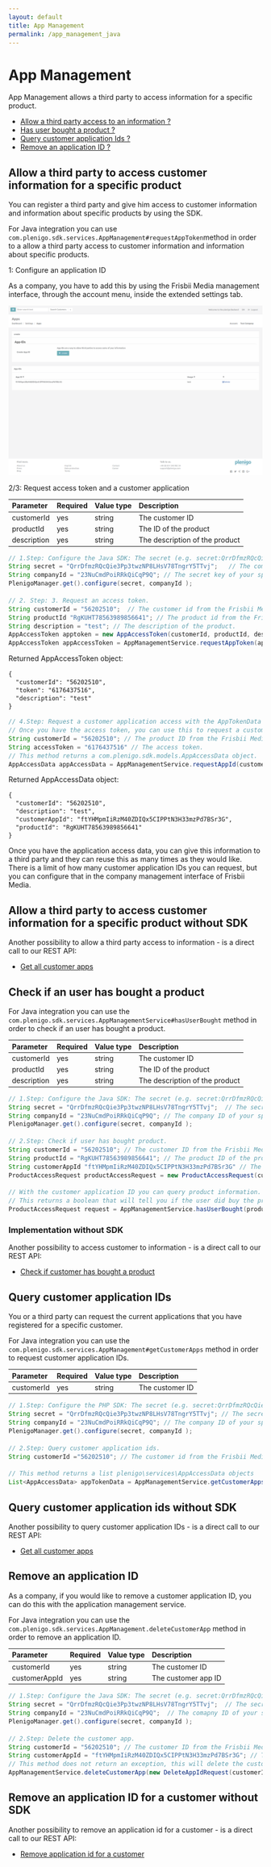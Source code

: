 ```yaml
---
layout: default
title: App Management
permalink: /app_management_java
---
```

# App Management

App Management allows a third party to access information for a specific product.

* [Allow a third party access to an information ?](https:/plenigo.github.io/app_management_java#allow-a-third-party-to-access-customer-information-for-a-specific-product)
* [Has user bought a product ?](https://plenigo.github.io/app_management_java#check-if-an-user-has-bought-a-product)
* [Query customer application Ids ?](https://plenigo.github.io/app_management_java#query-customer-application-ids)
* [Remove an application ID ?](https://plenigo.github.io/app_management_java#remove-an-application-id)

## Allow a third party to access customer information for a specific product

You can register a third party and give him access to customer information and information about specific products by using the SDK.


For Java integration you can use `com.plenigo.sdk.services.AppManagement#requestAppToken`method in order to a allow a third party access to customer information and information about specific products. 

1: Configure an application ID

As a company, you have to add this by using the Frisbii Media management interface, through the account menu, inside the extended settings tab.

![Configure an application ID ](/assets/images/ci/app_id.png)


2/3:  Request access token and a customer application 

|Parameter|Required|Value type|Description|
|:--------|:-------|:---------|:----------|
| customerId     | yes     | string         | The customer ID |
| productId     | yes     | string         | The ID of the product |
| description     | yes     | string         | The description of the product |

```java
// 1.Step: Configure the Java SDK: The secret (e.g. secret:QrrDfmzRQcQie3Pp3twzNP8LHsV78TngrY5TTvj) and the company ID (e.g.:23NuCmdPoiRRkQiCqP9Q).
String secret = "QrrDfmzRQcQie3Pp3twzNP8LHsV78TngrY5TTvj";   // The comapny ID of your specific company from the plengigo backend.
String companyId = "23NuCmdPoiRRkQiCqP9Q"; // The secret key of your specific company from the plengigo backend.
PlenigoManager.get().configure(secret, companyId );

// 2. Step: 3. Request an access token.
String customerId = "56202510";  // The customer id from the Frisbii Media backend.
String productId "RgKUHT78563989856641"; // The product id from the Frisbii Media backend.
String description = "test"; // The description of the product.
AppAccessToken apptoken = new AppAccessToken(customerId, productId, description);
AppAccessToken appAccessToken = AppManagementService.requestAppToken(apptoken);
```

Returned AppAccessToken object:
```text
{
  "customerId": "56202510",
  "token": "6176437516",
  "description": "test"
}
```

```java
// 4.Step: Request a customer application access with the AppTokenData object.
// Once you have the access token, you can use this to request a customer application ID for the third party.
String customerId = "56202510"; // The product ID from the Frisbii Media backend.
String accessToken = "6176437516" // The access token.
// This method returns a com.plenigo.sdk.models.AppAccessData object.
AppAccessData appAccessData = AppManagementService.requestAppId(customerId, accessToken);
```

Returned AppAccessData object:

```text
{
  "customerId": "56202510",
  "description": "test",
  "customerAppId": "ftYHMpmIiRzM40ZDIQx5CIPPtN3H33mzPd7BSr3G",
  "productId": "RgKUHT78563989856641"
}
```
Once you have the application access data, you can give this information to a third party and they can reuse this as many times as they would like. There is a limit of how many customer application IDs you can request, but you can configure that in the company management interface of Frisbii Media. 


## Allow a third party to access customer information for a specific product without SDK

Another possibility to allow a third party access to information - is a direct call to our REST API:

* [Get all customer apps](https://api.plenigo.com/#!/app_management/getCustomerApps)

## Check if an user has bought a product 


For Java integration you can use the `com.plenigo.sdk.services.AppManagementService#hasUserBought` method in order to check if an user has bought a product.


|Parameter|Required|Value type|Description|
|:--------|:-------|:---------|:----------|
| customerId     | yes     | string         | The customer ID |
| productId     | yes     | string        | The ID of the product |
| description     | yes     | string         | The description of the product |

```java
// 1.Step: Configure the Java SDK: The secret (e.g. secret:QrrDfmzRQcQie3Pp3twzNP8LHsV78TngrY5TTvj) and the company ID (e.g.:23NuCmdPoiRRkQiCqP9Q).
String secret = "QrrDfmzRQcQie3Pp3twzNP8LHsV78TngrY5TTvj";  // The secret key of your specific company from the Frisbii Media Backend.
String companyId = "23NuCmdPoiRRkQiCqP9Q"; // The company ID of your specific company from the Frisbii Media Backend.
PlenigoManager.get().configure(secret, companyId );

// 2.Step: Check if user has bought product.
String customerId = "56202510"; // The customer ID from the Frisbii Media backend.
String productId = "RgKUHT78563989856641"; // The product ID of the product from the Frisbii Media Backend.
String customerAppId "ftYHMpmIiRzM40ZDIQx5CIPPtN3H33mzPd7BSr3G" // The customer App ID.
ProductAccessRequest productAccessRequest = new ProductAccessRequest(customerId, productId, customerAppId); 

// With the customer application ID you can query product information.
// This returns a boolean that will tell you if the user did buy the product(true) or not(false).
ProductAccessRequest request = AppManagementService.hasUserBought(productAccessRequest);
```

### Implementation without SDK

Another possibility to access customer to information - is a direct call to our REST API:

* [Check if customer has bought a product ](https://api.plenigo.com/#!/app_management/requestAppAccessToken)

## Query customer application IDs 

You or a third party can request the current applications that you have registered for a specific customer.

For Java integration you can use the `com.plenigo.sdk.services.AppManagement#getCustomerApps` method in order to request customer application IDs.


|Parameter|Required|Value type|Description|
|:--------|:-------|:---------|:----------|
| customerId     | yes     | string         | The customer ID |

```java
// 1.Step: Configure the PHP SDK: The secret (e.g. secret:QrrDfmzRQcQie3Pp3twzNP8LHsV78TngrY5TTvj) and the company ID (e.g.:23NuCmdPoiRRkQiCqP9Q).
String secret = "QrrDfmzRQcQie3Pp3twzNP8LHsV78TngrY5TTvj"; // The secret key of your specific company from the Frisbii Media Backend.
String companyId = "23NuCmdPoiRRkQiCqP9Q"; // The company ID of your specific company from the Frisbii Media Backend.
PlenigoManager.get().configure(secret, companyId );

// 2.Step: Query customer application ids.
String customerId ="56202510"; // The customer id from the Frisbii Media Backend.

// This method returns a list plenigo\services\AppAccessData objects 
List<AppAccessData> appTokenData = AppManagementService.getCustomerApps(new CustomerAppRequest(customerId));
```

## Query customer application ids without SDK

Another possibility to query customer application IDs - is a direct call to our REST API:

* [Get all customer apps](https://api.plenigo.com/#!/app_management/getCustomerAppAccess)

## Remove an application ID

As a company, if you would like to remove a customer application ID, you can do this with the application management service.


For Java integration you can use the `com.plenigo.sdk.services.AppManagement.deleteCustomerApp` method in order to remove an application ID.

|Parameter|Required|Value type|Description|
|:--------|:-------|:---------|:----------|
| customerId     | yes     | string         | The customer ID |
| customerAppId     | yes     | string         | The customer app ID |

```java
// 1.Step: Configure the Java SDK: The secret (e.g. secret:QrrDfmzRQcQie3Pp3twzNP8LHsV78TngrY5TTvj) and the company ID (e.g.:23NuCmdPoiRRkQiCqP9Q).
String secret = "QrrDfmzRQcQie3Pp3twzNP8LHsV78TngrY5TTvj";  // The secret key of your specific company from the Frisbii Media Backend.
String companyId = "23NuCmdPoiRRkQiCqP9Q";  // The comapny ID of your specific company from the Frisbii Media Backend.
PlenigoManager.get().configure(secret, companyId );

// 2.Step: Delete the customer app.
String customerId = "56202510"; // The customer ID from the Frisbii Media Backend.
String customerAppId = "ftYHMpmIiRzM40ZDIQx5CIPPtN3H33mzPd7BSr3G"; // The customer app ID
// This method does not return an exception, this will delete the customer app ID for the specific customer.
AppManagementService.deleteCustomerApp(new DeleteAppIdRequest(customerId, customerAppId);
```

## Remove an application ID for a customer without SDK

Another possibility to remove an application id for a customer - is a direct call to our REST API:

* [Remove application id for a customer](https://api.plenigo.com/#!/app_management/deleteCustomerAppAccess)
